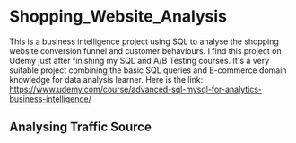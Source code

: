 # Shopping_Website_Analysis
This is a business intelligence project using SQL to analyse the shopping website conversion funnel and customer behaviours. I find this project on Udemy just after finishing my SQL and A/B Testing courses. It's a very suitable project combining the basic SQL queries and E-commerce domain knowledge for data analysis learner.
Here is the link: https://www.udemy.com/course/advanced-sql-mysql-for-analytics-business-intelligence/
## Analysing Traffic Source
